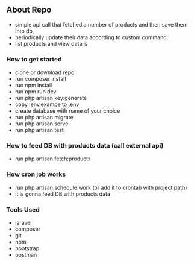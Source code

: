 ## About Repo

-   simple api call that fetched a number of products and then save them into db,
-   periodically update their data according to custom command.
-   list products and view details

### How to get started

-   clone or download repo
-   run composer install
-   run npm install
-   run npm run dev
-   run php artisan key:generate
-   copy .env.exampe to .env
-   create database with name of your choice
-   run php artisan migrate
-   run php artisan serve
-   run php artisan test

### How to feed DB with products data (call external api)

-   run php artisan fetch:products

### How cron job works

-   run php artisan schedule:work (or add it to crontab with project path)
-   it is gonna feed DB with products data

### Tools Used

-   laravel
-   composer
-   git
-   npm
-   bootstrap
-   postman
